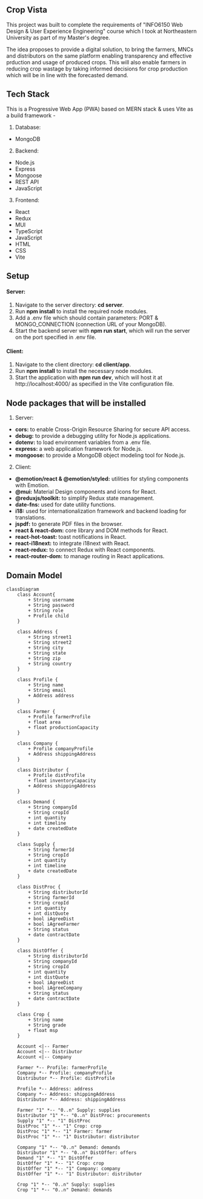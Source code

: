 ## Crop Vista
This project was built to complete the requirements of "INFO6150 Web Design & User Experience Engineering" course which I took at Northeastern University as part of my Master's degree.

The idea proposes to provide a digital solution, to bring the farmers, MNCs and distributors on the same platform enabling transparency and effective prduction and usage of produced crops. This will also enable farmers in reducing crop wastage by taking informed decisions for crop production which will be in line with the forecasted demand. 

## Tech Stack
This is a Progressive Web App (PWA) based on MERN stack & uses Vite as a build framework - 
1. Database:
- MongoDB

2. Backend:
- Node.js
- Express
- Mongoose
- REST API
- JavaScript

3. Frontend:
- React
- Redux
- MUI
- TypeScript
- JavaScript
- HTML
- CSS
- Vite

## Setup

#### Server:
1. Navigate to the server directory: **cd server**.
2. Run **npm install** to install the required node modules.
3. Add a .env file which should contain parameters: PORT & MONGO_CONNECTION (connection URL of your MongoDB).
4. Start the backend server with **npm run start**, which will run the server on the port specified in .env file.

#### Client:
1. Navigate to the client directory: **cd client/app**.
2. Run **npm install** to install the necessary node modules.
3. Start the application with **npm run dev**, which will host it at http://localhost:4000/ as specified in the Vite configuration file.

## Node packages that will be installed
1. Server:
- **cors:** to enable Cross-Origin Resource Sharing for secure API access.
- **debug:** to provide a debugging utility for Node.js applications.
- **dotenv:** to load environment variables from a .env file.
- **express:** a web application framework for Node.js.
- **mongoose:** to provide a MongoDB object modeling tool for Node.js.

2. Client:
- **@emotion/react & @emotion/styled:** utilities for styling components with Emotion.
- **@mui:** Material Design components and icons for React.
- **@reduxjs/toolkit:** to simplify Redux state management.
- **date-fns:** used for date utility functions.
- **i18:** used for internationalization framework and backend loading for translations.
- **jspdf:** to generate PDF files in the browser.
- **react & react-dom:** core library and DOM methods for React.
- **react-hot-toast:** toast notifications in React.
- **react-i18next:** to integrate i18next with React.
- **react-redux:** to connect Redux with React components.
- **react-router-dom:** to manage routing in React applications.

## Domain Model

```mermaid
classDiagram
    class Account{
        + String username
        + String password
        + String role
        + Profile child
    }
 
    class Address {
        + String street1
        + String street2
        + String city
        + String state
        + String zip
        + String country
    }

    class Profile {
        + String name
        + String email
        + Address address
    }
 
    class Farmer {
        + Profile farmerProfile
        + float area
        + float productionCapacity
    }
 
    class Company {
        + Profile companyProfile
	    + Address shippingAddress
    }
 
    class Distributor {
        + Profile distProfile
        + float inventoryCapacity
	    + Address shippingAddress
    }
 
    class Demand {
        + String companyId
        + String cropId
        + int quantity
        + int timeline
        + date createdDate
    }
 
    class Supply {
        + String farmerId
        + String cropId
        + int quantity
        + int timeline
	    + date createdDate
    }
 
    class DistProc {
        + String distributorId
        + String farmerId
        + String cropId
        + int quantity
	    + int distQuote
	    + bool iAgreeDist
        + bool iAgreeFarmer
        + String status
        + date contractDate
    }
 
    class DistOffer {
        + String distributorId
        + String companyId
        + String cropId
        + int quantity
	    + int distQuote
	    + bool iAgreeDist
        + bool iAgreeCompany
        + String status
        + date contractDate
    }
 
    class Crop {
        + String name
        + String grade
        + float msp
    }
 
    Account <|-- Farmer
    Account <|-- Distributor
    Account <|-- Company

    Farmer *-- Profile: farmerProfile
    Company *-- Profile: companyProfile
    Distributor *-- Profile: distProfile

    Profile *-- Address: address
    Company *-- Address: shippingAddress
    Distributor *-- Address: shippingAddress

    Farmer "1" *-- "0..n" Supply: supplies
    Distributor "1" *-- "0..n" DistProc: procurements
    Supply "1" *-- "1" DistProc
    DistProc "1" *-- "1" Crop: crop
    DistProc "1" *-- "1" Farmer: farmer
    DistProc "1" *-- "1" Distributor: distributor

    Company "1" *-- "0..n" Demand: demands
    Distributor "1" *-- "0..n" DistOffer: offers
    Demand "1" *-- "1" DistOffer
    DistOffer "1" *-- "1" Crop: crop
    DistOffer "1" *-- "1" Company: company
    DistOffer "1" *-- "1" Distributor: distributor
 
    Crop "1" *-- "0..n" Supply: supplies
    Crop "1" *-- "0..n" Demand: demands
```
